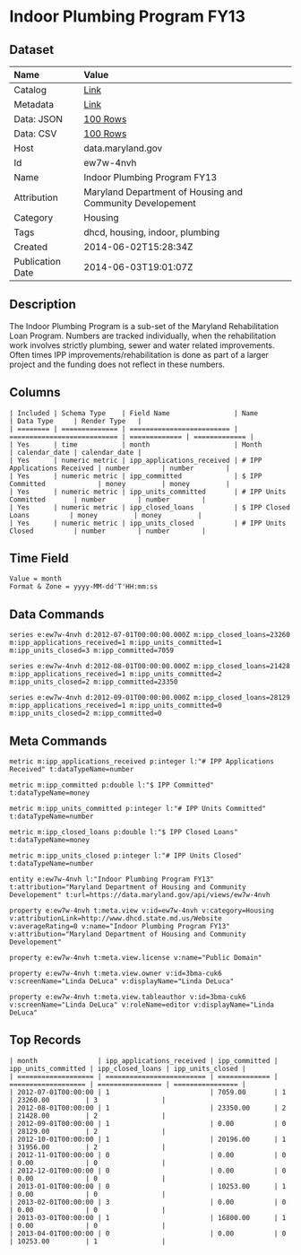 # Indoor Plumbing Program FY13

## Dataset

| Name | Value |
| :--- | :---- |
| Catalog | [Link](https://catalog.data.gov/dataset/indoor-plumbing-program-fy13-68233) |
| Metadata | [Link](https://data.maryland.gov/api/views/ew7w-4nvh) |
| Data: JSON | [100 Rows](https://data.maryland.gov/api/views/ew7w-4nvh/rows.json?max_rows=100) |
| Data: CSV | [100 Rows](https://data.maryland.gov/api/views/ew7w-4nvh/rows.csv?max_rows=100) |
| Host | data.maryland.gov |
| Id | ew7w-4nvh |
| Name | Indoor Plumbing Program FY13 |
| Attribution | Maryland Department of Housing and Community Developement |
| Category | Housing |
| Tags | dhcd, housing, indoor, plumbing |
| Created | 2014-06-02T15:28:34Z |
| Publication Date | 2014-06-03T19:01:07Z |

## Description

The Indoor Plumbing Program is a sub-set of the Maryland Rehabilitation Loan Program. Numbers are tracked individually, when the rehabilitation	work involves strictly plumbing, sewer and water related improvements. Often times IPP improvements/rehabilitation is done as part of a larger project and the funding does not reflect in these numbers.

## Columns

```ls
| Included | Schema Type    | Field Name                | Name                        | Data Type     | Render Type   |
| ======== | ============== | ========================= | =========================== | ============= | ============= |
| Yes      | time           | month                     | Month                       | calendar_date | calendar_date |
| Yes      | numeric metric | ipp_applications_received | # IPP Applications Received | number        | number        |
| Yes      | numeric metric | ipp_committed             | $ IPP Committed             | money         | money         |
| Yes      | numeric metric | ipp_units_committed       | # IPP Units Committed       | number        | number        |
| Yes      | numeric metric | ipp_closed_loans          | $ IPP Closed Loans          | money         | money         |
| Yes      | numeric metric | ipp_units_closed          | # IPP Units Closed          | number        | number        |
```

## Time Field

```ls
Value = month
Format & Zone = yyyy-MM-dd'T'HH:mm:ss
```

## Data Commands

```ls
series e:ew7w-4nvh d:2012-07-01T00:00:00.000Z m:ipp_closed_loans=23260 m:ipp_applications_received=1 m:ipp_units_committed=1 m:ipp_units_closed=3 m:ipp_committed=7059

series e:ew7w-4nvh d:2012-08-01T00:00:00.000Z m:ipp_closed_loans=21428 m:ipp_applications_received=1 m:ipp_units_committed=2 m:ipp_units_closed=2 m:ipp_committed=23350

series e:ew7w-4nvh d:2012-09-01T00:00:00.000Z m:ipp_closed_loans=28129 m:ipp_applications_received=1 m:ipp_units_committed=0 m:ipp_units_closed=2 m:ipp_committed=0
```

## Meta Commands

```ls
metric m:ipp_applications_received p:integer l:"# IPP Applications Received" t:dataTypeName=number

metric m:ipp_committed p:double l:"$ IPP Committed" t:dataTypeName=money

metric m:ipp_units_committed p:integer l:"# IPP Units Committed" t:dataTypeName=number

metric m:ipp_closed_loans p:double l:"$ IPP Closed Loans" t:dataTypeName=money

metric m:ipp_units_closed p:integer l:"# IPP Units Closed" t:dataTypeName=number

entity e:ew7w-4nvh l:"Indoor Plumbing Program FY13" t:attribution="Maryland Department of Housing and Community Developement" t:url=https://data.maryland.gov/api/views/ew7w-4nvh

property e:ew7w-4nvh t:meta.view v:id=ew7w-4nvh v:category=Housing v:attributionLink=http://www.dhcd.state.md.us/Website v:averageRating=0 v:name="Indoor Plumbing Program FY13" v:attribution="Maryland Department of Housing and Community Developement"

property e:ew7w-4nvh t:meta.view.license v:name="Public Domain"

property e:ew7w-4nvh t:meta.view.owner v:id=3bma-cuk6 v:screenName="Linda DeLuca" v:displayName="Linda DeLuca"

property e:ew7w-4nvh t:meta.view.tableauthor v:id=3bma-cuk6 v:screenName="Linda DeLuca" v:roleName=editor v:displayName="Linda DeLuca"
```

## Top Records

```ls
| month               | ipp_applications_received | ipp_committed | ipp_units_committed | ipp_closed_loans | ipp_units_closed | 
| =================== | ========================= | ============= | =================== | ================ | ================ | 
| 2012-07-01T00:00:00 | 1                         | 7059.00       | 1                   | 23260.00         | 3                | 
| 2012-08-01T00:00:00 | 1                         | 23350.00      | 2                   | 21428.00         | 2                | 
| 2012-09-01T00:00:00 | 1                         | 0.00          | 0                   | 28129.00         | 2                | 
| 2012-10-01T00:00:00 | 1                         | 20196.00      | 1                   | 31956.00         | 2                | 
| 2012-11-01T00:00:00 | 0                         | 0.00          | 0                   | 0.00             | 0                | 
| 2012-12-01T00:00:00 | 0                         | 0.00          | 0                   | 0.00             | 0                | 
| 2013-01-01T00:00:00 | 0                         | 10253.00      | 1                   | 0.00             | 0                | 
| 2013-02-01T00:00:00 | 3                         | 0.00          | 0                   | 0.00             | 0                | 
| 2013-03-01T00:00:00 | 1                         | 16800.00      | 1                   | 0.00             | 0                | 
| 2013-04-01T00:00:00 | 0                         | 0.00          | 0                   | 10253.00         | 1                | 
```
